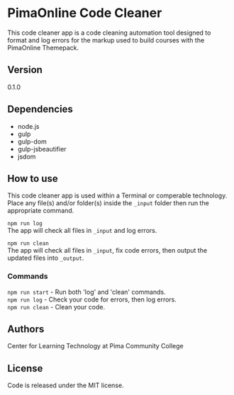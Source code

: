 # PimaOnline Code Cleaner

This code cleaner app is a code cleaning automation tool designed to format and log errors for the markup used to build courses with the PimaOnline Themepack.    

## Version 

0.1.0

## Dependencies

- node.js
- gulp
- gulp-dom
- gulp-jsbeautifier
- jsdom

## How to use

This code cleaner app is used within a Terminal or comperable technology.
Place any file(s) and/or folder(s) inside the ```_input``` folder then run the appropriate command. 

```npm run log```  
The app will check all files in ```_input``` and log errors.

```npm run clean```  
The app will check all files in ```_input```, fix code errors, then output the updated files into ```_output```.

### Commands

```npm run start``` - Run both 'log' and 'clean' commands.    
```npm run log```   - Check your code for errors, then log errors.    
```npm run clean``` - Clean your code.

## Authors

Center for Learning Technology at Pima Community College

## License

Code is released under the MIT license.